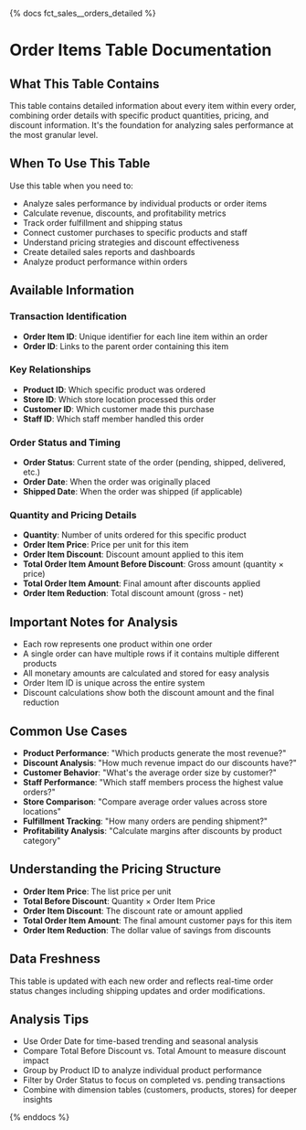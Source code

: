 {% docs fct_sales__orders_detailed %}

# Order Items Table Documentation

## What This Table Contains
This table contains detailed information about every item within every order, combining order details with specific product quantities, pricing, and discount information. It's the foundation for analyzing sales performance at the most granular level.

## When To Use This Table
Use this table when you need to:
- Analyze sales performance by individual products or order items
- Calculate revenue, discounts, and profitability metrics
- Track order fulfillment and shipping status
- Connect customer purchases to specific products and staff
- Understand pricing strategies and discount effectiveness
- Create detailed sales reports and dashboards
- Analyze product performance within orders

## Available Information

### Transaction Identification
- **Order Item ID**: Unique identifier for each line item within an order
- **Order ID**: Links to the parent order containing this item

### Key Relationships
- **Product ID**: Which specific product was ordered
- **Store ID**: Which store location processed this order
- **Customer ID**: Which customer made this purchase
- **Staff ID**: Which staff member handled this order

### Order Status and Timing
- **Order Status**: Current state of the order (pending, shipped, delivered, etc.)
- **Order Date**: When the order was originally placed
- **Shipped Date**: When the order was shipped (if applicable)

### Quantity and Pricing Details
- **Quantity**: Number of units ordered for this specific product
- **Order Item Price**: Price per unit for this item
- **Order Item Discount**: Discount amount applied to this item
- **Total Order Item Amount Before Discount**: Gross amount (quantity × price)
- **Total Order Item Amount**: Final amount after discounts applied
- **Order Item Reduction**: Total discount amount (gross - net)

## Important Notes for Analysis
- Each row represents one product within one order
- A single order can have multiple rows if it contains multiple different products
- All monetary amounts are calculated and stored for easy analysis
- Order Item ID is unique across the entire system
- Discount calculations show both the discount amount and the final reduction

## Common Use Cases
- **Product Performance**: "Which products generate the most revenue?"
- **Discount Analysis**: "How much revenue impact do our discounts have?"
- **Customer Behavior**: "What's the average order size by customer?"
- **Staff Performance**: "Which staff members process the highest value orders?"
- **Store Comparison**: "Compare average order values across store locations"
- **Fulfillment Tracking**: "How many orders are pending shipment?"
- **Profitability Analysis**: "Calculate margins after discounts by product category"

## Understanding the Pricing Structure
- **Order Item Price**: The list price per unit
- **Total Before Discount**: Quantity × Order Item Price
- **Order Item Discount**: The discount rate or amount applied
- **Total Order Item Amount**: The final amount customer pays for this item
- **Order Item Reduction**: The dollar value of savings from discounts

## Data Freshness
This table is updated with each new order and reflects real-time order status changes including shipping updates and order modifications.

## Analysis Tips
- Use Order Date for time-based trending and seasonal analysis
- Compare Total Before Discount vs. Total Amount to measure discount impact
- Group by Product ID to analyze individual product performance
- Filter by Order Status to focus on completed vs. pending transactions
- Combine with dimension tables (customers, products, stores) for deeper insights

{% enddocs %}